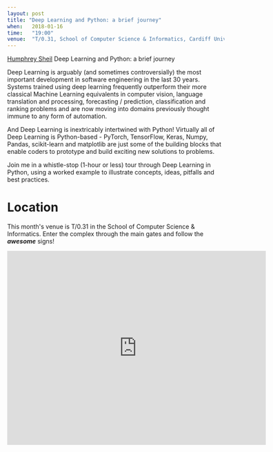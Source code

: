 ```yaml
---
layout: post
title: "Deep Learning and Python: a brief journey"
when:   2018-01-16
time:   "19:00"
venue:  "T/0.31, School of Computer Science & Informatics, Cardiff University"
---
```


[Humphrey Sheil](https://twitter.com/humphreysheil) Deep Learning and Python: a brief journey

Deep Learning is arguably (and sometimes controversially) the most important development in software engineering in the last 30 years. Systems trained using deep learning frequently outperform their more classical Machine Learning equivalents in computer vision, language translation and processing, forecasting / prediction, classification and ranking problems and are now moving into domains previously thought immune to any form of automation.

And Deep Learning is inextricably intertwined with Python! Virtually all of Deep Learning is Python-based - PyTorch, TensorFlow, Keras, Numpy, Pandas, scikit-learn and matplotlib are just some of the building blocks that enable coders to prototype and build exciting new solutions to problems.

Join me in a whistle-stop (1-hour or less) tour through Deep Learning in Python, using a worked example to illustrate concepts, ideas, pitfalls and best practices.


# Location

This month's venue is T/0.31 in the School of Computer Science & Informatics. Enter the complex through the main gates and follow the ***awesome*** signs!

<iframe src="https://www.google.com/maps/embed?pb=!1m18!1m12!1m3!1d2484.5563658121855!2d-3.1726044842308547!3d51.4846569796314!2m3!1f0!2f0!3f0!3m2!1i1024!2i768!4f13.1!3m3!1m2!1s0x486e1cb8742c46f5%3A0xc620b871e5d19cac!2sTrevithick+Bldg%2C+Cardiff+CF24!5e0!3m2!1sen!2suk!4v1456917752266" width="600" height="450" frameborder="0" style="border:0" allowfullscreen>&nbsp;</iframe>
